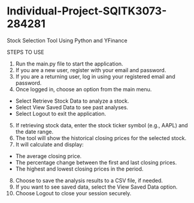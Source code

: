 # Individual-Project-SQITK3073-284281
Stock Selection Tool Using Python and YFinance

STEPS TO USE
1. Run the main.py file to start the application.
2. If you are a new user, register with your email and password.
3. If you are a returning user, log in using your registered email and password.
4. Once logged in, choose an option from the main menu.
  - Select Retrieve Stock Data to analyze a stock.
  - Select View Saved Data to see past analyses.
  - Select Logout to exit the application.
5. If retrieving stock data, enter the stock ticker symbol (e.g., AAPL) and the date range.
6. The tool will show the historical closing prices for the selected stock.
7. It will calculate and display:
  - The average closing price.
  - The percentage change between the first and last closing prices.
  - The highest and lowest closing prices in the period.
8. Choose to save the analysis results to a CSV file, if needed.
9. If you want to see saved data, select the View Saved Data option.
10. Choose Logout to close your session securely.
